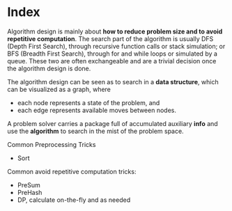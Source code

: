 # Index

Algorithm design is mainly about **how to reduce problem size and to avoid repetitive computation**. The search part of the algorithm is usually DFS (Depth First Search), through recursive function calls or stack simulation; or BFS (Breadth First Search), through for and while loops or simulated by a queue. These two are often exchangeable and are a trivial decision once the algorithm design is done.

The algorithm design can be seen as to search in a **data structure**, which can be visualized as a graph, where

- each node represents a state of the problem, and 
- each edge represents available moves between nodes.

A problem solver carries a package full of accumulated auxiliary **info** and use the **algorithm** to search in the mist of the problem space.

Common Preprocessing Tricks

- Sort

Common avoid repetitive computation tricks:

- PreSum
- PreHash
- DP, calculate on-the-fly and as needed